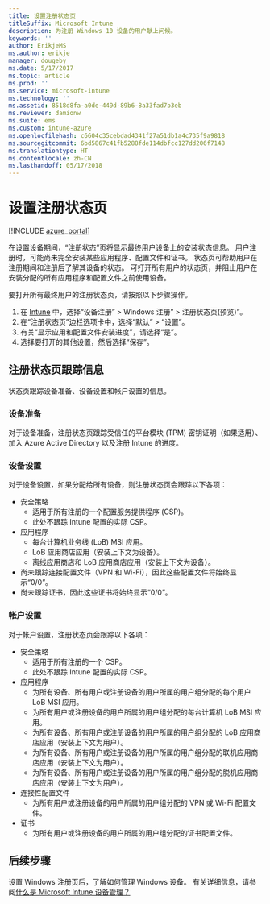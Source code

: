 ```yaml
---
title: 设置注册状态页
titleSuffix: Microsoft Intune
description: 为注册 Windows 10 设备的用户献上问候。
keywords: ''
author: ErikjeMS
ms.author: erikje
manager: dougeby
ms.date: 5/17/2017
ms.topic: article
ms.prod: ''
ms.service: microsoft-intune
ms.technology: ''
ms.assetid: 8518d8fa-a0de-449d-89b6-8a33fad7b3eb
ms.reviewer: damionw
ms.suite: ems
ms.custom: intune-azure
ms.openlocfilehash: c6604c35cebdad4341f27a51db1a4c735f9a9818
ms.sourcegitcommit: 6bd5867c41fb5288fde114dbfcc127dd206f7148
ms.translationtype: HT
ms.contentlocale: zh-CN
ms.lasthandoff: 05/17/2018
---
```

# <a name="set-up-an-enrollment-status-page"></a>设置注册状态页
 
[!INCLUDE [azure_portal](./includes/azure_portal.md)]
 
在设置设备期间，“注册状态”页将显示最终用户设备上的安装状态信息。 用户注册时，可能尚未完全安装某些应用程序、配置文件和证书。 状态页可帮助用户在注册期间和注册后了解其设备的状态。 可打开所有用户的状态页，并阻止用户在安装分配的所有应用程序和配置文件之前使用设备。
 
要打开所有最终用户的注册状态页，请按照以下步骤操作。
 
1.  在 [Intune](https://aka.ms/intuneportal) 中，选择“设备注册” > Windows 注册” > 注册状态页(预览)”。
2.  在“注册状态页”边栏选项卡中，选择“默认” > “设置”。
3.  有关“显示应用和配置文件安装进度”，请选择“是”。
4.  选择要打开的其他设置，然后选择“保存”。
 
## <a name="enrollment-status-page-tracking-information"></a>注册状态页跟踪信息

状态页跟踪设备准备、设备设置和帐户设置的信息。

### <a name="device-preparation"></a>设备准备

对于设备准备，注册状态页跟踪受信任的平台模块 (TPM) 密钥证明（如果适用）、加入 Azure Active Directory 以及注册 Intune 的进度。

### <a name="device-setup"></a>设备设置

对于设备设置，如果分配给所有设备，则注册状态页会跟踪以下各项：
- 安全策略
    - 适用于所有注册的一个配置服务提供程序 (CSP)。
    - 此处不跟踪 Intune 配置的实际 CSP。
- 应用程序
    - 每台计算机业务线 (LoB) MSI 应用。
    - LoB 应用商店应用（安装上下文为设备）。
    - 离线应用商店和 LoB 应用商店应用（安装上下文为设备）。
- 尚未跟踪连接配置文件（VPN 和 Wi-Fi），因此这些配置文件将始终显示“0/0”。
- 尚未跟踪证书，因此这些证书将始终显示“0/0”。

### <a name="account-setup"></a>帐户设置
对于帐户设置，注册状态页会跟踪以下各项：
- 安全策略
    - 适用于所有注册的一个 CSP。
    - 此处不跟踪 Intune 配置的实际 CSP。
- 应用程序
    - 为所有设备、所有用户或注册设备的用户所属的用户组分配的每个用户 LoB MSI 应用。
    - 为所有用户或注册设备的用户所属的用户组分配的每台计算机 LoB MSI 应用。
    - 为所有设备、所有用户或注册设备的用户所属的用户组分配的 LoB 应用商店应用（安装上下文为用户）。
    - 为所有设备、所有用户或注册设备的用户所属的用户组分配的联机应用商店应用（安装上下文为用户）。
    - 为所有设备、所有用户或注册设备的用户所属的用户组分配的脱机应用商店应用（安装上下文为用户）。
- 连接性配置文件
    - 为所有用户或注册设备的用户所属的用户组分配的 VPN 或 Wi-Fi 配置文件。
- 证书
    - 为所有用户或注册设备的用户所属的用户组分配的证书配置文件。

## <a name="next-steps"></a>后续步骤
设置 Windows 注册页后，了解如何管理 Windows 设备。 有关详细信息，请参阅[什么是 Microsoft Intune 设备管理？](https://docs.microsoft.com/intune/device-management)